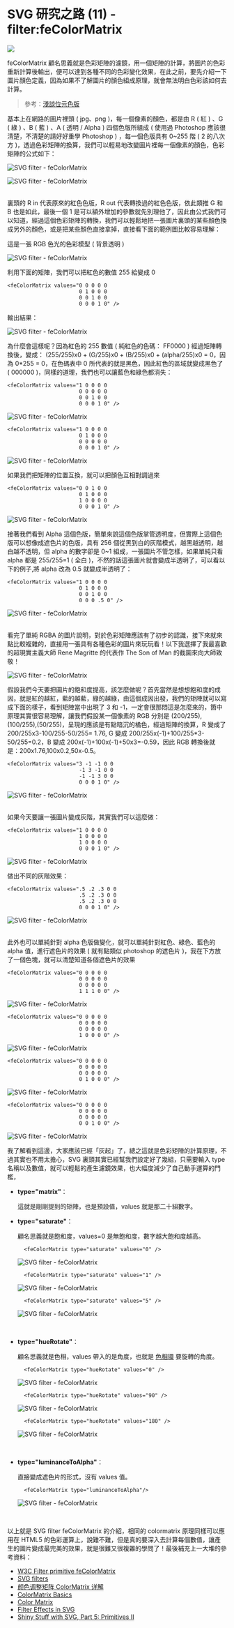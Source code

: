 # SVG 研究之路 (11) - filter:feColorMatrix 

![](/img/articles/201406/svg-11-filter-feColorMatrix.jpg#preview-img)

feColorMatrix 顧名思義就是色彩矩陣的濾鏡，用一個矩陣的計算，將圖片的色彩重新計算後輸出，便可以達到各種不同的色彩變化效果，在此之前，要先介紹一下圖片顏色定義，因為如果不了解圖片的顏色組成原理，就會無法明白色彩該如何去計算。

> 參考：[淺談位元色版](http://www.oxxostudio.tw/articles/201406/color-channel.html)

基本上在網路的圖片裡頭 ( jpg、png )，每一個像素的顏色，都是由 R ( 紅 ) 、G ( 綠 ) 、B ( 藍 ) 、A ( 透明 / Alpha ) 四個色版所組成 ( 使用過 Photoshop 應該很清楚，不清楚的請好好重學 Photoshop ) ，每一個色版具有 0~255 階 ( 2 的八次方 )，透過色彩矩陣的換算，我們可以輕易地改變圖片裡每一個像素的顏色，色彩矩陣的公式如下：  

![SVG filter - feColorMatrix](/img/articles/201406/20140621_1_02.png)

![SVG filter - feColorMatrix](/img/articles/201406/20140621_1_03.png)  

<br/>
裏頭的 R in 代表原來的紅色色版，R out 代表轉換過的紅色色版，依此類推 G 和 B 也是如此，最後一個 1 是可以額外增加的參數就先別理他了，因此由公式我們可以知道，經過這個色彩矩陣的轉換，我們可以輕鬆地把一張圖片裏頭的某些顏色換成另外的顏色，或是把某些顏色直接拿掉，直接看下面的範例圖比較容易理解：

這是一張 RGB 色光的色彩模型 ( 背景透明 )  

![SVG filter - feColorMatrix](/img/articles/201406/20140621_1_04.png)  

利用下面的矩陣，我們可以把紅色的數值 255 給變成 0

    <feColorMatrix values="0 0 0 0 0
                           0 1 0 0 0
                           0 0 1 0 0
                           0 0 0 1 0" />

輸出結果：

![SVG filter - feColorMatrix](/img/articles/201406/20140621_1_05.png)  

為什麼會這樣呢？因為紅色的 255 數值 ( 純紅色的色碼： FF0000 ) 經過矩陣轉換後，變成： (255/255)x0 + (G/255)x0 + (B/255)x0 + (alpha/255)x0 = 0，因為 0*255 = 0，在色碼表中 0 所代表的就是黑色，因此紅色的區域就變成黑色了 ( 000000 )，同樣的道理，我們也可以讓藍色和綠色都消失：

    <feColorMatrix values="1 0 0 0 0
                           0 0 0 0 0
                           0 0 1 0 0
                           0 0 0 1 0" />

![SVG filter - feColorMatrix](/img/articles/201406/20140621_1_06.png)  

    <feColorMatrix values="1 0 0 0 0
                           0 1 0 0 0
                           0 0 0 0 0
                           0 0 0 1 0" />

![SVG filter - feColorMatrix](/img/articles/201406/20140621_1_07.png) 

如果我們把矩陣的位置互換，就可以把顏色互相對調過來

    <feColorMatrix values="0 0 1 0 0
                           0 1 0 0 0
                           1 0 0 0 0
                           0 0 0 1 0" />

![SVG filter - feColorMatrix](/img/articles/201406/20140621_1_04_1.png) 


接著我們看到 Alpha 這個色版，簡單來說這個色版掌管透明度，但實際上這個色版可以想像成遮色片的色版，具有 256 個從黑到白的灰階模式，越黑越透明，越白越不透明，但 alpha 的數字卻是 0~1 組成，一張圖片不管怎樣，如果單純只看 alpha 都是 255/255=1 ( 全白 )，不然的話這張圖片就會變成半透明了，可以看以下的例子,將 alpha 改為 0.5 就變成半透明了：

    <feColorMatrix values="1 0 0 0 0
                           0 1 0 0 0
                           0 0 1 0 0
                           0 0 0 .5 0" />

![SVG filter - feColorMatrix](/img/articles/201406/20140621_1_08.png) 

<br/>
看完了單純 RGBA 的圖片說明，對於色彩矩陣應該有了初步的認識，接下來就來點比較複雜的，直接用一張具有各種色彩的圖片來玩玩看！以下我選擇了我最喜歡的超現實主義大師 Rene Magritte 的代表作 The Son of Man 的截圖來向大師致敬！

![SVG filter - feColorMatrix](/img/articles/201406/20140621_1_09.png) 

假設我們今天要把圖片的飽和度提高，該怎麼做呢？首先當然是想想飽和度的成因，就是紅的越紅，藍的越藍，綠的越綠，由這個成因出發，我們的矩陣就可以寫成下面的樣子，看到矩陣當中出現了 3 和 -1，一定會很那悶這是怎麼來的，箇中原理其實很容易理解，讓我們假設某一個像素的 RGB 分別是 (200/255),(100/255),(50/255)，呈現的應該是有點暗沉的橘色，經過矩陣的換算，R 變成了 200/255x3-100/255-50/255= 1.76, G 變成 200/255x(-1)+100/255*3-50/255=0.2，B 變成 200x(-1)+100x(-1)+50x3=-0.59，因此 RGB 轉換後就是：200x1.76,100x0.2,50x-0.5。

    <feColorMatrix values="3 -1 -1 0 0
                           -1 3 -1 0 0
                           -1 -1 3 0 0
                           0 0 0 1 0" />

![SVG filter - feColorMatrix](/img/articles/201406/20140621_1_10.png)  


<br/>
如果今天要讓一張圖片變成灰階，其實我們可以這麼做：

    <feColorMatrix values="1 0 0 0 0
                           1 0 0 0 0
                           1 0 0 0 0
                           0 0 0 1 0" />

![SVG filter - feColorMatrix](/img/articles/201406/20140621_1_11.png)  

做出不同的灰階效果：

    <feColorMatrix values=".5 .2 .3 0 0
                           .5 .2 .3 0 0
                           .5 .2 .3 0 0
                           0 0 0 1 0" />

![SVG filter - feColorMatrix](/img/articles/201406/20140621_1_12.png)  

<br/>
此外也可以單純針對 alpha 色版做變化，就可以單純針對紅色、綠色、藍色的 alpha 值，進行遮色片的效果 ( 就有點類似 photoshop 的遮色片 )，我在下方放了一個色塊，就可以清楚知道各個遮色片的效果

    <feColorMatrix values="0 0 0 0 0
                           0 0 0 0 0
                           0 0 0 0 0
                           1 1 1 0 0" />

![SVG filter - feColorMatrix](/img/articles/201406/20140621_1_13.png)  

    <feColorMatrix values="0 0 0 0 0
                           0 0 0 0 0
                           0 0 0 0 0
                           1 0 0 0 0" />

![SVG filter - feColorMatrix](/img/articles/201406/20140621_1_14.png)  

    <feColorMatrix values="0 0 0 0 0
                           0 0 0 0 0
                           0 0 0 0 0
                           0 1 0 0 0" />

![SVG filter - feColorMatrix](/img/articles/201406/20140621_1_15.png)  

    <feColorMatrix values="0 0 0 0 0
                           0 0 0 0 0
                           0 0 0 0 0
                           0 0 1 0 0" />

![SVG filter - feColorMatrix](/img/articles/201406/20140621_1_16.png)  


我了解看到這邊，大家應該已經「灰起」了，總之這就是色彩矩陣的計算原理，不過其實也不用太擔心，SVG 裏頭其實已經幫我們設定好了幾組，只需要輸入 type 名稱以及數值，就可以輕鬆的產生濾鏡效果，也大幅度減少了自己動手運算的門檻，

- **type="matrix"**：  

	這就是剛剛提到的矩陣，也是預設值，values 就是那二十組數字。

- **type="saturate"**：  

	顧名思義就是飽和度，values=0 是無飽和度，數字越大飽和度越高。

		<feColorMatrix type="saturate" values="0" />
	
	![SVG filter - feColorMatrix](/img/articles/201406/20140621_1_17.png)  

		<feColorMatrix type="saturate" values="1" />
	
	![SVG filter - feColorMatrix](/img/articles/201406/20140621_1_18.png)  

		<feColorMatrix type="saturate" values="5" />
	
	![SVG filter - feColorMatrix](/img/articles/201406/20140621_1_19.png)  

<br/>

- **type="hueRotate"**：  

	顧名思義就是色相，values 帶入的是角度，也就是 [色相環](http://zh.wikipedia.org/wiki/%E8%89%B2%E7%9B%B8) 要旋轉的角度。

    	<feColorMatrix type="hueRotate" values="0" />
	
	![SVG filter - feColorMatrix](/img/articles/201406/20140621_1_18.png)  
	
    	<feColorMatrix type="hueRotate" values="90" />
	
	![SVG filter - feColorMatrix](/img/articles/201406/20140621_1_20.png)  

    	<feColorMatrix type="hueRotate" values="180" />
	
	![SVG filter - feColorMatrix](/img/articles/201406/20140621_1_21.png)  

<br/>

- **type="luminanceToAlpha"**： 

	直接變成遮色片的形式，沒有 values 值。

		<feColorMatrix type="luminanceToAlpha"/>
	
	![SVG filter - feColorMatrix](/img/articles/201406/20140621_1_22.png)  
  
<br/>


以上就是 SVG filter feColorMatrix 的介紹，相同的 colormatrix 原理同樣可以應用在 HTML5 的色彩運算上，說難不難，但是真的要深入去計算每個數值，讓產生的圖片變成最完美的效果，就是很難又很複雜的學問了！最後補充上一大堆的參考資料：

- [W3C Filter primitive feColorMatrix](http://www.w3.org/TR/SVG/filters.html#feColorMatrixTypeAttribute)
- [SVG filters](http://docs.webplatform.org/wiki/svg/tutorials/smarter_svg_filters)
- [颜色调整矩阵 ColorMatrix 详解](http://www.cnblogs.com/dreign/archive/2007/12/29/dreign.html)
- [ColorMatrix Basics](http://www.codeproject.com/Articles/3772/ColorMatrix-Basics-Simple-Image-Color-Adjustment)
- [Color Matrix](http://www.adobetutorialz.com/articles/1987/1/Color-Matrix)
- [Filter Effects in SVG](http://srufaculty.sru.edu/david.dailey/svg/SVGOpen2010/Filters2.htm)
- [Shiny Stuff with SVG, Part 5: Primitives II](http://floopily.com/blog/2012/11/11/svg-shinies-5)


